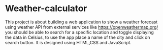 # Weather-calculator
This project is about building a web application to show a weather forecast using weather API from external services like https://openweathermap.org/  you should be able to search for a specific location and toggle displaying the data in Celsius, to use the app place a name of the city and click on search button.
It is designed using HTML,CSS and JavaScript.
